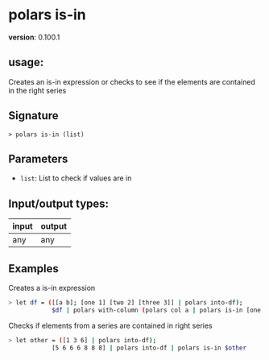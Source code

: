 # polars is-in

**version**: 0.100.1

## **usage**:

Creates an is-in expression or checks to see if the elements are contained in the right series

## Signature

`> polars is-in (list)`

## Parameters

- `list`: List to check if values are in

## Input/output types:

| input | output |
| ----- | ------ |
| any   | any    |

## Examples

Creates a is-in expression

```bash
> let df = ([[a b]; [one 1] [two 2] [three 3]] | polars into-df);
            $df | polars with-column (polars col a | polars is-in [one two] | polars as a_in)
```

Checks if elements from a series are contained in right series

```bash
> let other = ([1 3 6] | polars into-df);
            [5 6 6 6 8 8 8] | polars into-df | polars is-in $other
```
